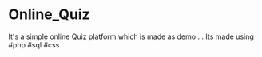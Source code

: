# Online_Quiz

It's a simple online Quiz platform which is made as demo
.
.
Its made using #php #sql #css



